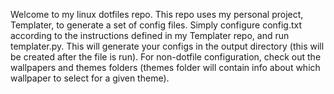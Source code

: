 Welcome to my linux dotfiles repo. This repo uses my personal project, Templater, to generate a set of config files. Simply configure config.txt according to the instructions defined in my Templater repo, and run templater.py. This will generate your configs in the output directory (this will be created after the file is run). For non-dotfile configuration, check out the wallpapers and themes folders (themes folder will contain info about which wallpaper to select for a given theme).
